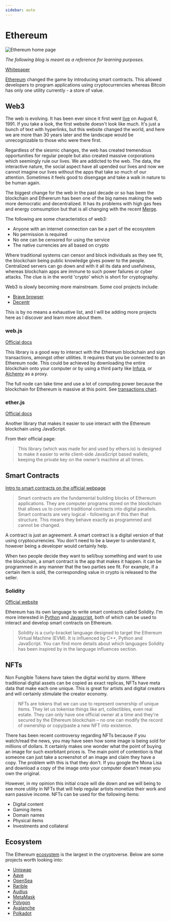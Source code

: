 ```yaml
---
sidebar: auto
---
```


# Ethereum
![Ethereum home page](/images/blog/ethereum/ethereum-100.jpg)

*The following blog is meant as a reference for learning purposes.* 

[Whitepaper](https://ethereum.org/en/whitepaper/)

[Ethereum](https://ethereum.org/en/what-is-ethereum/) changed the game by introducing smart contracts.  This allowed developers to program applications using cryptocurrencies whereas Bitcoin has only one utility currently - a store of value.

## Web3
The web is evolving.  It has been ever since it first went [live](http://info.cern.ch/hypertext/WWW/TheProject.html) on August 6, 1991.  If you take a look, the first website doesn't look like much.  It's just a bunch of text with hyperlinks, but this website changed the world, and here we are more than 30 years later and the landscape would be unrecognizable to those who were there first. 

Regardless of the siesmic changes, the web has created tremendous opportunities for regular people but also created massive corporations which seemingly rule our lives.  We are addicted to the web.  The data, the interactive nature, the social aspect have all upended our lives and now we cannot imagine our lives without the apps that take so much of our attention.  Sometimes it feels good to disengage and take a walk in nature to be human again.  

The biggest change for the web in the past decade or so has been the blockchain and Ethererum has been one of the big names making the web more democratic and decentralized.  It has its problems with high gas fees and energy comsumption but that is all changing with the recent [Merge]().

The following are some characteristics of web3:

- Anyone with an internet connection can be a part of the ecosystem
- No permission is required
- No one can be censored for using the service
- The native currencies are all based on crypto

Where traditional systems can censor and block individuals as they see fit, the blockchain being public knowledge gives power to the people.  Centralized servers can go down and with it all its data and usefulness, whereas blockchain apps are immune to such power failures or cyber attacks.  The clue is in the world 'crypto' which is short for cryptography.  

Web3 is slowly becoming more mainstream.  Some cool projects include:
 
- [Brave browser](https://brave.com/)
- [Decentr](https://decentr.net/)

This is by no means a exhaustive list, and I will be adding more projects here as I discover and learn more about them. 

### web.js
[Official docs](https://web3js.readthedocs.io/en/v1.7.1/)

This library is a good way to interact with the Ethereum blockchain and sign transactions, amongst other utilities. It requires that you be connected to an Ethereum node.  This could be achieved by downloading the entire blockchain onto your computer or by using a third party like [Infura](https://infura.io/), or [Alchemy](https://www.alchemy.com/) as a proxy. 

The full node can take time and use a lot of computing power because the blockchain for Ethereum is massive at this point.  See [transactions chart](https://ycharts.com/indicators/ethereum_transactions_per_day).

### ether.js
[Official docs](https://docs.ethers.io/ethers.js/v3.0/html/)

Another library that makes it easier to use interact with the Ethereum blockchain using JavaScript.

From their official page:

> This library (which was made for and used by ethers.io) is designed to make it easier to write client-side JavaScript based wallets, keeping the private key on the owner’s machine at all times.

## Smart Contracts
[Intro to smart contracts on the official webpage](https://ethereum.org/en/smart-contracts/)

>Smart contracts are the fundamental building blocks of Ethereum applications. They are computer programs stored on the blockchain that allows us to convert traditional contracts into digital parallels. Smart contracts are very logical - following an if this then that structure. This means they behave exactly as programmed and cannot be changed.

A contract is just an agreement.  A smart contract is a digital version of that using cryptocurrencies.  You don't need to be a lawyer to understand it, however being a developer would certainly help. 

 When two people decide they want to sell/buy something and want to use the blockchain, a smart contract is the app that makes it happen.  it can be programmed in any manner that the two parties see fit.  For example, if a certain item is sold, the corresponding value in crypto is released to the seller.  

### Solidity
[Official website](https://soliditylang.org/)

Ethereum has its own language to write smart contracts called Solidity.  I'm more interested in [Python](https://ethereum.org/en/developers/docs/programming-languages/python/) and [Javascript](https://ethereum.org/en/developers/docs/programming-languages/javascript/), both of which can be used to interact and develop smart contracts on Ethereum. 

>Solidity is a curly-bracket language designed to target the Ethereum Virtual Machine (EVM). It is influenced by C++, Python and JavaScript. You can find more details about which languages Solidity has been inspired by in the language influences section.

## NFTs
Non Fungible Tokens have taken the digital world by storm.  Where traditional digital assets can be copied as exact replicas, NFTs have meta data that make each one unique.  This is great for artists and digital creators and will certainly stimulate the creator economy.    

>NFTs are tokens that we can use to represent ownership of unique items. They let us tokenise things like art, collectibles, even real estate. They can only have one official owner at a time and they're secured by the Ethereum blockchain – no one can modify the record of ownership or copy/paste a new NFT into existence.

There has been recent controversy regarding NFTs because if you watch/read the news, you may have seen how some image is being sold for millions of dollars.  It certainly makes one wonder what the point of buying an image for such exorbitant prices is.  The main point of contention is that someone can just take a screenshot of an image and claim they have a copy.  The problem with this is that they don't.  If you google the Mona Lisa and download a copy of the image onto your computer doesn't mean you own the original.  

However, in my opinion this initial craze will die down and we will being to see more utility in NFTs that will help regular artists monetize their work and earn passive income.  NFTs can be used for the following items:

- Digital content
- Gaming items
- Domain names
- Physical items
- Investments and collateral

## Ecosystem
The Ethereum [ecosystem](https://ethereum.org/en/dapps/) is the largest in the cryptoverse. Below are some projects worth looking into:

- [Uniswap](https://uniswap.org/)
- [Aave](https://aave.com/)
- [OpenSea](https://opensea.io/)
- [Rarible](https://rarible.com/)
- [Audius](https://audius.co/)
- [MetaMask](https://metamask.io/)
- [Polygon](https://polygon.technology/)
- [Avalanche](https://www.avax.network/)
- [Polkadot](https://polkadot.network/)


